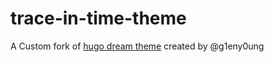 # trace-in-time-theme
A Custom fork of [hugo dream theme](https://github.com/g1eny0ung/hugo-theme-dream) created by @g1eny0ung
